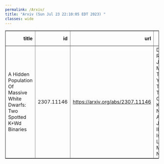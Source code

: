 ```yaml
---
permalink: /Arxiv/
title: "Arxiv (Sun Jul 23 22:10:05 EDT 2023) "
classes: wide
---
```

<table border="1" class="dataframe">
  <thead>
    <tr style="text-align: right;">
      <th>title</th>
      <th>id</th>
      <th>url</th>
      <th>authors</th>
      <th>Local Authors</th>
    </tr>
  </thead>
  <tbody>
    <tr>
      <td>A Hidden Population Of Massive White Dwarfs: Two Spotted K+Wd Binaries</td>
      <td>2307.11146</td>
      <td><a href="https://arxiv.org/abs/2307.11146" target="_blank">https://arxiv.org/abs/2307.11146</a></td>
      <td>D. M. Rowan, T. Jayasinghe, M. A. Tucker, C. Y. Lam, Todd A. Thompson, C. S. Kochanek, N. S. Abrams, B. J. Fulton, I. Ilyin, H. Isaacson, J. Lu, D. V. Martin, B. Nicholson</td>
      <td>Christopher Kochanek, David Martin, Dominick Rowan, Michael Tucker, Todd A. Thompson, Todd Thompson</td>
    </tr>
  </tbody>
</table>